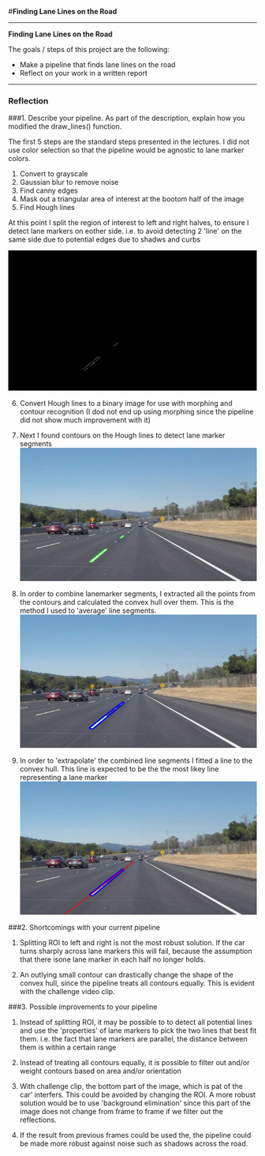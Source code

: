 #**Finding Lane Lines on the Road** 

---

**Finding Lane Lines on the Road**

The goals / steps of this project are the following:
* Make a pipeline that finds lane lines on the road
* Reflect on your work in a written report


[//]: # (Image References)

[image1]: ./writeup_images/solidWhiteCurve_hlines.jpg "Hough lines"
[image2]: ./writeup_images/solidWhiteCurve_contours.jpg "Contours"
[image3]: ./writeup_images/solidWhiteCurve_convex_hull.jpg "Convex Hull"
[image4]: ./writeup_images/solidWhiteCurve_lane.jpg "Lane Marker"

---

### Reflection

###1. Describe your pipeline. As part of the description, explain how you modified the draw_lines() function.

The first 5 steps are the standard steps presented in the lectures. 
I did not use color selection so that the pipeline would be agnostic to lane marker colors.

1. Convert to grayscale
2. Gaussian blur to remove noise
3. Find canny edges
4. Mask out a triangular area of interest at the bootom half of the image
5. Find Hough lines 

At this point I split the region of interest to left and right halves, to ensure I detect lane markers on eother side.
i.e. to avoid detecting 2 'line' on the same side due to potential edges due to shadws and curbs

![alt text][image1]

6. Convert Hough lines to a binary image for use with morphing and contour recognition
(I dod not end up using morphing since the pipeline did not show much improvement with it)

7. Next I found contours on the Hough lines to detect lane marker segments
![alt text][image2]

8. In order to combine lanemarker segments, I extracted all the points from the contours and calculated the convex hull over them.
This is the method I used to 'average' line segments.
![alt text][image3]

9. In order to 'extrapolate' the combined line segments I fitted a line to the convex hull.
This line is expected to be the the most likey line representing a lane marker
![alt text][image4]




###2. Shortcomings with your current pipeline


1. Splitting ROI to left and right is not the most robust solution. 
If the car turns sharply across lane markers this will fail, because the assumption that there isone lane marker in each half no longer holds.

2. An outlying small contour can drastically change the shape of the convex hull, since the pipeline treats all contours equally. 
This is evident with the challenge video clip.


###3. Possible improvements to your pipeline

1. Instead of splitting ROI, it may be possible to to detect all potential lines and use the 'properties' of  lane markers to pick the two lines that best fit them.
i.e. the fact that lane markers are parallel, the distance between them is within a certain range

2. Instead of treating all contours equally, it is possible to filter out and/or weight contours based on area and/or orientation

3. With challenge clip, the bottom part of the image, which is pat of the car' interfers. This could be avoided by changing the ROI.
A more robust solution would be to use 'background elimination' since this part of the image does not change from frame to frame if we filter out the reflections.

4. If the result from previous frames could be used the, the pipeline could be made more robust against noise such as shadows across the road.
